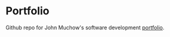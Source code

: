 # Portfolio

Github repo for John Muchow's software development [portfolio](https://johnmuchow.github.io).

